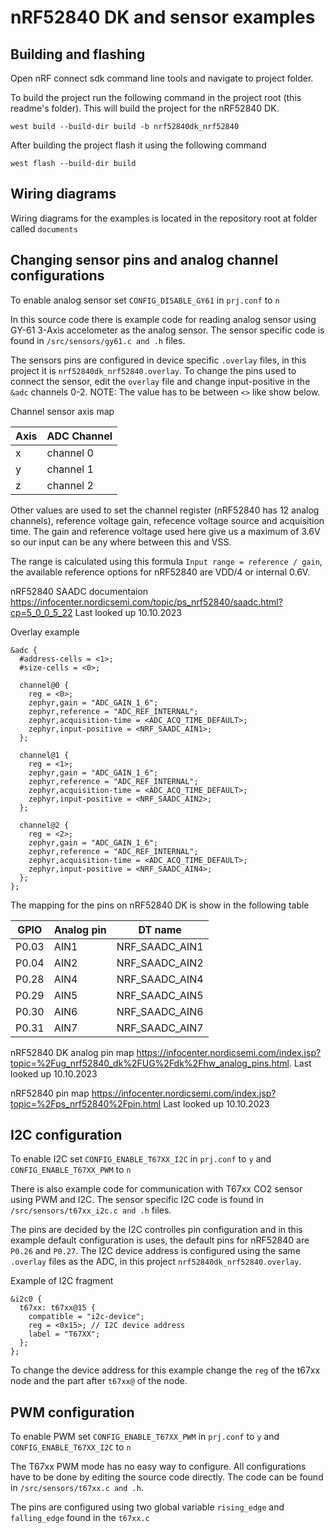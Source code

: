 # nRF52840 DK and sensor examples

## Building and flashing

Open nRF connect sdk command line tools and navigate to project
folder.

To build the project run the following command in the project root
(this readme's folder). This will build the project for the
nRF52840 DK.

```
west build --build-dir build -b nrf52840dk_nrf52840
```

After building the project flash it using the following command

```
west flash --build-dir build
```

## Wiring diagrams

Wiring diagrams for the examples is located in the repository root at folder called `documents`

## Changing sensor pins and analog channel configurations

To enable analog sensor set `CONFIG_DISABLE_GY61` in `prj.conf` to `n`

In this source code there is example code for reading analog
sensor using GY-61 3-Axis accelometer as the analog sensor.
The sensor specific code is found in `/src/sensors/gy61.c and .h`
files.

The sensors pins are configured in device specific `.overlay`
files, in this project it is `nrf52840dk_nrf52840.overlay`.
To change the pins used to connect the sensor, edit the
`overlay` file and change input-positive in the `&adc` channels
0-2. NOTE: The value has to be between `<>` like show below.

Channel sensor axis map

| Axis | ADC Channel |
| ---- | ----------- |
| x    | channel 0   |
| y    | channel 1   |
| z    | channel 2   |

Other values are used to set the channel register (nRF52840 has
12 analog channels), reference
voltage gain, refecence voltage source and acquisition time.
The gain and reference voltage used here give us a maximum of 3.6V
so our input can be any where between this and VSS.

The range is calculated using this formula
`Input range = reference / gain`, the available reference options
for nRF52840 are VDD/4 or internal 0.6V.

nRF52840 SAADC documentaion
https://infocenter.nordicsemi.com/topic/ps_nrf52840/saadc.html?cp=5_0_0_5_22
Last looked up 10.10.2023

Overlay example

```dts
&adc {
  #address-cells = <1>;
  #size-cells = <0>;

  channel@0 {
    reg = <0>;
    zephyr,gain = "ADC_GAIN_1_6";
    zephyr,reference = "ADC_REF_INTERNAL";
    zephyr,acquisition-time = <ADC_ACQ_TIME_DEFAULT>;
    zephyr,input-positive = <NRF_SAADC_AIN1>;
  };

  channel@1 {
    reg = <1>;
    zephyr,gain = "ADC_GAIN_1_6";
    zephyr,reference = "ADC_REF_INTERNAL";
    zephyr,acquisition-time = <ADC_ACQ_TIME_DEFAULT>;
    zephyr,input-positive = <NRF_SAADC_AIN2>;
  };

  channel@2 {
    reg = <2>;
    zephyr,gain = "ADC_GAIN_1_6";
    zephyr,reference = "ADC_REF_INTERNAL";
    zephyr,acquisition-time = <ADC_ACQ_TIME_DEFAULT>;
    zephyr,input-positive = <NRF_SAADC_AIN4>;
  };
};
```

The mapping for the pins on nRF52840 DK is show in the following
table

| GPIO  | Analog pin | DT name        |
| ----- | ---------- | -------------- |
| P0.03 | AIN1       | NRF_SAADC_AIN1 |
| P0.04 | AIN2       | NRF_SAADC_AIN2 |
| P0.28 | AIN4       | NRF_SAADC_AIN4 |
| P0.29 | AIN5       | NRF_SAADC_AIN5 |
| P0.30 | AIN6       | NRF_SAADC_AIN6 |
| P0.31 | AIN7       | NRF_SAADC_AIN7 |

nRF52840 DK analog pin map
https://infocenter.nordicsemi.com/index.jsp?topic=%2Fug_nrf52840_dk%2FUG%2Fdk%2Fhw_analog_pins.html.
Last looked up 10.10.2023

nRF52840 pin map
https://infocenter.nordicsemi.com/index.jsp?topic=%2Fps_nrf52840%2Fpin.html
Last looked up 10.10.2023

## I2C configuration

To enable I2C set `CONFIG_ENABLE_T67XX_I2C` in `prj.conf` to `y` and `CONFIG_ENABLE_T67XX_PWM` to `n`

There is also example code for communication with T67xx CO2 sensor using PWM and I2C.
The sensor specific I2C code is found in `/src/sensors/t67xx_i2c.c and .h`
files.

The pins are decided by the I2C controlles pin configuration and in this example default configuration is uses, the default pins for nRF52840 are `P0.26` and `P0.27`.
The I2C device address is configured using the same `.overlay`
files as the ADC, in this project `nrf52840dk_nrf52840.overlay`.

Example of I2C fragment

```dts
&i2c0 {
  t67xx: t67xx@15 {
    compatible = "i2c-device";
    reg = <0x15>; // I2C device address
    label = "T67XX";
  };
};
```

To change the device address for this example change the `reg` of the t67xx node and the part after `t67xx@` of the node.

## PWM configuration

To enable PWM set `CONFIG_ENABLE_T67XX_PWM` in `prj.conf` to `y` and `CONFIG_ENABLE_T67XX_I2C` to `n`

The T67xx PWM mode has no easy way to configure. All configurations have to be done by editing the source code directly. The code can be found in `/src/sensors/t67xx.c and .h`.

The pins are configured using two global variable `rising_edge` and `falling_edge` found in the `t67xx.c`
